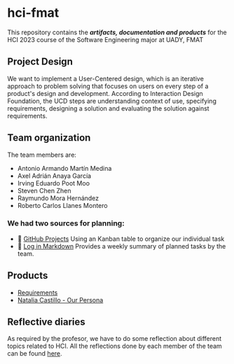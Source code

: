 # hci-fmat

This repository contains the **_artifacts, documentation and products_** for the HCI 2023 course of the Software Engineering major at UADY, FMAT

## Project Design

We want to implement a User-Centered design, which is an iterative approach to problem solving that focuses on users on every step of a product's design and development. According to Interaction Design Foundation, the UCD steps are understanding context of use, specifying requirements, designing a solution and evaluating the solution against requirements.

## Team organization

The team members are:

- Antonio Armando Martín Medina
- Axel Adrián Anaya García
- Irving Eduardo Poot Moo
- Steven Chen Zhen
- Raymundo Mora Hernández
- Roberto Carlos Llanes Montero

### We had two sources for planning:

- 📅 [GitHub Projects](https://github.com/users/MaddozS/projects/1) Using an Kanban table to organize our individual task
- 📅 [Log in Markdown](https://github.com/MaddozS/hci-fmat/blob/main/Planning/Planning.md) Provides a weekly summary of planned tasks by the team.

## Products

- [Requirements](Artifacts/Requirements.md)
- [Natalia Castillo - Our Persona](https://github.com/MaddozS/hci-fmat/blob/main/Persona%20Profile.pdf)

## Reflective diaries

As required by the profesor, we have to do some reflection about different topics related to HCI. All the reflections done by each member of the team can be found [here](https://github.com/MaddozS/hci-fmat/tree/main/Reflections/).
